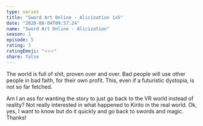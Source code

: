```yaml
--- 
type: series 
title: "Sword Art Online - Alicization 1x5" 
date: "2020-08-04T09:57:24" 
name: "Sword Art Online - Alicization" 
season: 1 
episode: 5 
rating: 3 
ratingEmoji: "⭐️⭐️⭐️" 
share: false 
---
```


The world is full of shit, proven over and over. Bad people will use other people in bad faith, for their own profit. This, even if a futuristic dystopia, is not so far fetched.

Am I an ass for wanting the story to just go back to the VR world instead of reality? Not really interested in what happened to Kirito in the real world. Ok, yes, I want to know but do it quickly and go back to swords and magic. Thanks!
